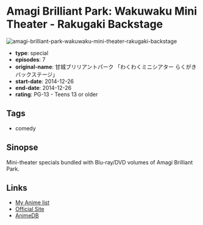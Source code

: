 # Amagi Brilliant Park: Wakuwaku Mini Theater - Rakugaki Backstage

![amagi-brilliant-park-wakuwaku-mini-theater-rakugaki-backstage](https://cdn.myanimelist.net/images/anime/4/72011.jpg)

-   **type**: special
-   **episodes**: 7
-   **original-name**: 甘城ブリリアントパーク 「わくわくミニシアター らくがきバックステージ」
-   **start-date**: 2014-12-26
-   **end-date**: 2014-12-26
-   **rating**: PG-13 - Teens 13 or older

## Tags

-   comedy

## Sinopse

Mini-theater specials bundled with Blu-ray/DVD volumes of Amagi Brilliant Park.

## Links

-   [My Anime list](https://myanimelist.net/anime/30056/Amagi_Brilliant_Park__Wakuwaku_Mini_Theater_-_Rakugaki_Backstage)
-   [Official Site](http://www.tbs.co.jp/anime/amaburi/goods/)
-   [AnimeDB](http://anidb.info/perl-bin/animedb.pl?show=anime&aid=10399)
